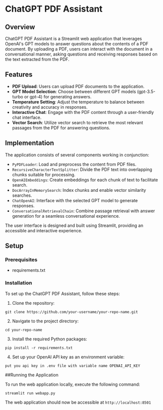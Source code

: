 # ChatGPT PDF Assistant

## Overview
ChatGPT PDF Assistant is a Streamlit web application that leverages OpenAI's GPT models to answer questions about the contents of a PDF document. By uploading a PDF, users can interact with the document in a conversational manner, asking questions and receiving responses based on the text extracted from the PDF.

## Features
- **PDF Upload**: Users can upload PDF documents to the application.
- **GPT Model Selection**: Choose between different GPT models (gpt-3.5-turbo or gpt-4) for generating answers.
- **Temperature Setting**: Adjust the temperature to balance between creativity and accuracy in responses.
- **Interactive Chat**: Engage with the PDF content through a user-friendly chat interface.
- **Vector Search**: Utilize vector search to retrieve the most relevant passages from the PDF for answering questions.

## Implementation
The application consists of several components working in conjunction:
- `PyPDFLoader`: Load and preprocess the content from PDF files.
- `RecursiveCharacterTextSplitter`: Divide the PDF text into overlapping chunks suitable for processing.
- `OpenAIEmbeddings`: Create embeddings for each chunk of text to facilitate search.
- `DocArrayInMemorySearch`: Index chunks and enable vector similarity searches.
- `ChatOpenAI`: Interface with the selected GPT model to generate responses.
- `ConversationalRetrievalChain`: Combine passage retrieval with answer generation for a seamless conversational experience.

The user interface is designed and built using Streamlit, providing an accessible and interactive experience.

## Setup

### Prerequisites
- requirements.txt

### Installation
To set up the ChatGPT PDF Assistant, follow these steps:

1. Clone the repository:
```
git clone https://github.com/your-username/your-repo-name.git
```
2. Navigate to the project directory:
```
cd your-repo-name
```
3. Install the required Python packages:
```
pip install -r requirements.txt
```
4. Set up your OpenAI API key as an environment variable:
```
put you api key in .env file with variable name OPENAI_API_KEY
```

##Running the Application

To run the web application locally, execute the following command:
```
streamlit run webapp.py
```
The web application should now be accessible at `http://localhost:8501`
